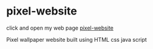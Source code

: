 # pixel-website
 click and open my web page [pixel-website](https://adarsh-pixel.000.pe)
  
Pixel wallpaper website built using  HTML css java script 

